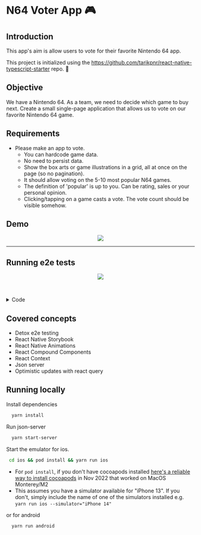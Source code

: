 # N64 Voter App  🎮

## Introduction

This app's aim is allow users to vote for their favorite Nintendo 64 app.

This project is initialized using the https://github.com/tarikpnr/react-native-typescript-starter repo. 🚀

## Objective

We have a Nintendo 64. As a team, we need to decide which game to buy next.
Create a small single-page application that allows us to vote
on our favorite Nintendo 64 game.

## Requirements

- Please make an app to vote.
  - You can hardcode game data.
  - No need to persist data.
  - Show the box arts or game illustrations in a grid, all at once on the page (so no pagination).
  - It should allow voting on the 5-10 most popular N64 games.
  - The definition of 'popular' is up to you. Can be rating, sales or your personal opinion.
  - Clicking/tapping on a game casts a vote. The vote count should be visible somehow.
  


<h2>Demo</h2>

<div align="center">
  <img src="./docs/demo.gif"/>
</div>

---

<h2>Running e2e tests</h2>


<div align="center">
  <img src="./docs/e2e-demo.gif"/>
</div>

&nbsp;
<details><summary> Code </summary>

```js
// For more info on how to write Detox tests, see the official docs:
// https://github.com/wix/Detox/blob/master/docs/README.md

const { reloadApp } = require("./reload");

describe("Example", () => {
  beforeEach(async () => {
    await reloadApp();
  });

  it("First game card has the like text and button are available on the screen", async () => {
    // tests if the elements are on the screen
    await expect(element(by.id("game-card-like-text-1"))).toExist();
    await expect(element(by.id("game-card-like-button-1"))).toExist();

    // test game card has the like text available on the screen
    const likeTextAttrs = await element(
      by.id("game-card-like-text-1"),
    ).getAttributes();

    await expect(element(by.text(likeTextAttrs.text))).toExist();
  });

  it("pressing the like button of the first game card should increase the like count by one", async () => {
    // get like text(like count) before the like button is "tapped"
    const beforeLikeTextAttrs = await element(
      by.id("game-card-like-text-1"),
    ).getAttributes();

    // Tap to the like button to increase like count
    await element(by.id("game-card-like-button-1")).tap();

    // calculate final like text(count)
    const increasedLike = Number(beforeLikeTextAttrs.text) + 1;

    // get updated like text
    const afterLikeText = await element(
      by.id("game-card-like-text-1"),
    ).getAttributes();

    // test whether the like text(count) has been increased
    await expect(element(by.text(afterLikeText.text.toString()))).toHaveText(
      increasedLike.toString(),
    );
  });
});

```

</details>


<h2>Covered concepts</h2>

- Detox e2e testing
- React Native Storybook
- React Native Animations
- React Compound Components
- React Context
- Json server
- Optimistic updates with react query


## Running locally

Install dependencies

```bash
  yarn install
  ```

Run json-server

```bash
  yarn start-server
```

Start the emulator for ios.

```bash
 cd ios && pod install && yarn run ios
```

- For `pod install`, if you don't have cocoapods installed [here's a reliable way to install cocoapods](https://srz.io/posts/2022/01/installing-cocoapods/) in Nov 2022 that worked on MacOS Monterey/M2
- This assumes you have a simulator available for "iPhone 13". If you don't, simply include the name of one of the simulators installed e.g. `yarn run ios --simulator="iPhone 14"`


or for android

```bash
  yarn run android
```
